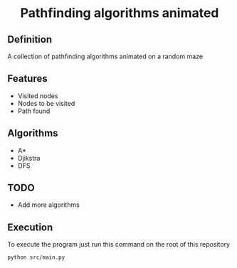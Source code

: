 <h1 align="center">Pathfinding algorithms animated</h1>

## Definition
A collection of pathfinding algorithms animated on a random maze

## Features
- Visited nodes
- Nodes to be visited
- Path found

## Algorithms
- A*
- Djikstra
- DFS

## TODO
- Add more algorithms

## Execution
To execute the program just run this command on the root of this repository
```console
python src/main.py
```
